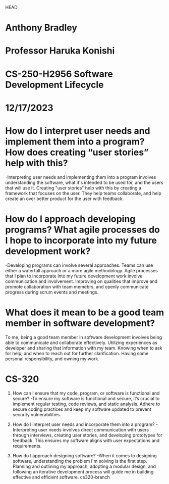 HEAD
# Anthony Bradley
# Professor Haruka Konishi
# CS-250-H2956 Software Development Lifecycle
# 12/17/2023

# How do I interpret user needs and implement them into a program? How does creating “user stories” help with this?
-Interpreting user needs and implementing them into a program involves understanding the software, what it's intended to be used for, and the users that will use it. Creating "user stories" help with this by creating a framework that focuses on the user. They help teams collaborate, and help create an over better product for the user with feedback. 

# How do I approach developing programs? What agile processes do I hope to incorporate into my future development work?
-Developing programs can involve several approaches. Teams can use either a waterfall approach or a more agile methodology. Agile processes that I plan to incorporate into my future development work involve communication and involvement. Improving on qualities that improve and promote collaboration with team memebrs, and openly communicate progress during scrum events and meetings.

# What does it mean to be a good team member in software development?
To me, being a good team member in software development involves being able to communicate and collaborate effectively. Utilizing experiences as developer and sharing that information with my team. Knowing when to ask for help, and when to reach out for further clarification. Having some personal responsibility, and owning my work. 

# CS-320

1. How can I ensure that my code, program, or software is functional and secure?
   -To ensure my software is functional and secure, it’s crucial to implement regular testing, code reviews, and static analysis. Adhere to secure coding practices and keep my software updated to prevent security vulnerabilities.

2. How do I interpret user needs and incorporate them into a program?
   -Interpreting user needs involves direct communication with users through interviews, creating user stories, and developing prototypes for feedback. This ensures my software aligns with user expectations and requirements.

3. How do I approach designing software?
   -When it comes to designing software, understanding the problem I'm solving is the first step. Planning and outlining my approach, adopting a modular design, and following an iterative development process will guide me in building effective and efficient software.
cs320-branch
